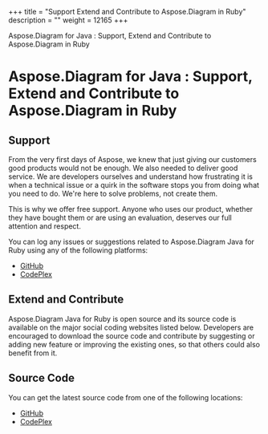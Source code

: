 +++
title = "Support Extend and Contribute to Aspose.Diagram in Ruby" 
description = "" 
weight = 12165 
+++

Aspose.Diagram for Java : Support, Extend and Contribute to Aspose.Diagram in Ruby  

# Aspose.Diagram for Java : Support, Extend and Contribute to Aspose.Diagram in Ruby


## **Support**

From the very first days of Aspose, we knew that just giving our customers good products would not be enough. We also needed to deliver good service. We are developers ourselves and understand how frustrating it is when a technical issue or a quirk in the software stops you from doing what you need to do. We're here to solve problems, not create them.

This is why we offer free support. Anyone who uses our product, whether they have bought them or are using an evaluation, deserves our full attention and respect.

You can log any issues or suggestions related to Aspose.Diagram Java for Ruby using any of the following platforms:

*   [GitHub](https://github.com/asposediagram/Aspose.Diagram-for-Java/issues)
*   [CodePlex](https://asposediagramjavaruby.codeplex.com/workitem/list/basic)

## **Extend and Contribute**

Aspose.Diagram Java for Ruby is open source and its source code is available on the major social coding websites listed below. Developers are encouraged to download the source code and contribute by suggesting or adding new feature or improving the existing ones, so that others could also benefit from it.

## **Source Code**

You can get the latest source code from one of the following locations:

*   [GitHub](https://github.com/asposediagram/Aspose.Diagram-for-Java/tree/master/Plugins/Aspose_Diagram_Java_for_Ruby)
*   [CodePlex](https://asposediagramjavaruby.codeplex.com/SourceControl/latest)

